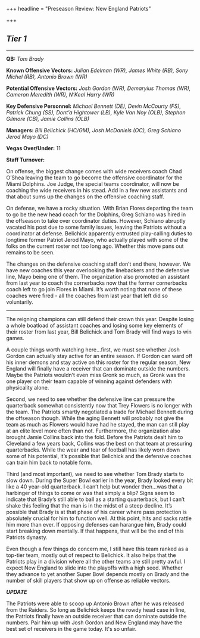 +++
headline = "Preseason Review: New England Patriots"

+++
## **_Tier 1_**

***

**QB:** _Tom Brady_

**Known Offensive Vectors:** _Julian Edelman (WR), James White (RB), Sony Michel (RB), Antonio Brown (WR)_

**Potential Offensive Vectors:** _Josh Gordon (WR), Demaryius Thomas (WR), Cameron Meredith (WR), N’Keal Harry (WR)_

**Key Defensive Personnel:** _Michael Bennett (DE), Devin McCourty (FS), Patrick Chung (SS), Dont’a Hightower (LB), Kyle Van Noy (OLB), Stephon Gilmore (CB), Jamie Collins (OLB)_

**Managers:** _Bill Belichick (HC/GM), Josh McDaniels (OC), Greg Schiano Jerod Mayo (DC)_

**Vegas Over/Under:** 11

**Staff Turnover:**

On offense, the biggest change comes with wide receivers coach Chad O’Shea leaving the team to go become the offensive coordinator for the Miami Dolphins. Joe Judge, the special teams coordinator, will now be coaching the wide receivers in his stead. Add in a few new assistants and that about sums up the changes on the offensive coaching staff.

On defense, we have a rocky situation. With Brian Flores departing the team to go be the new head coach for the Dolphins, Greg Schiano was hired in the offseason to take over coordinator duties. However, Schiano abruptly vacated his post due to some family issues, leaving the Patriots without a coordinator at defense. Belichick apparently entrusted play-calling duties to longtime former Patriot Jerod Mayo, who actually played with some of the folks on the current roster not too long ago. Whether this move pans out remains to be seen.

The changes on the defensive coaching staff don’t end there, however. We have new coaches this year overlooking the linebackers and the defensive line, Mayo being one of them. The organization also promoted an assistant from last year to coach the cornerbacks now that the former cornerbacks coach left to go join Flores in Miami. It’s worth noting that none of these coaches were fired - all the coaches from last year that left did so voluntarily.

***

The reigning champions can still defend their crown this year. Despite losing a whole boatload of assistant coaches and losing some key elements of their roster from last year, Bill Belichick and Tom Brady will find ways to win games.

A couple things worth watching here...first, we must see whether Josh Gordon can actually stay active for an entire season. If Gordon can ward off his inner demons and stay active on this roster for the regular season, New England will finally have a receiver that can dominate outside the numbers. Maybe the Patriots wouldn’t even miss Gronk so much, as Gronk was the one player on their team capable of winning against defenders with physicality alone.

Second, we need to see whether the defensive line can pressure the quarterback somewhat consistently now that Trey Flowers is no longer with the team. The Patriots smartly negotiated a trade for Michael Bennett during the offseason though. While the aging Bennett will probably not give the team as much as Flowers would have had he stayed, the man can still play at an elite level more often than not. Furthermore, the organization also brought Jamie Collins back into the fold. Before the Patriots dealt him to Cleveland a few years back, Collins was the best on that team at pressuring quarterbacks. While the wear and tear of football has likely worn down some of his potential, it’s possible that Belichick and the defensive coaches can train him back to notable form.

Third (and most important), we need to see whether Tom Brady starts to slow down. During the Super Bowl earlier in the year, Brady looked every bit like a 40 year-old quarterback. I can’t help but wonder then...was that a harbinger of things to come or was that simply a blip? Signs seem to indicate that Brady’s still able to ball as a starting quarterback, but I can’t shake this feeling that the man is in the midst of a steep decline. It’s possible that Brady is at that phase of his career where pass protection is absolutely crucial for him to function well. At this point, hits and sacks rattle him more than ever. If opposing defenses can harangue him, Brady could start breaking down mentally. If that happens, that will be the end of this Patriots dynasty.

Even though a few things do concern me, I still have this team ranked as a top-tier team, mostly out of respect to Belichick. It also helps that the Patriots play in a division where all the other teams are still pretty awful. I expect New England to slide into the playoffs with a high seed. Whether they advance to yet another Super Bowl depends mostly on Brady and the number of skill players that show up on offense as reliable vectors.

**_UPDATE_**

The Patriots were able to scoop up Antonio Brown after he was released from the Raiders. So long as Belichick keeps the rowdy head case in line, the Patriots finally have an outside receiver that can dominate outside the numbers. Pair him up with Josh Gordon and New England may have the best set of receivers in the game today. It's so unfair.